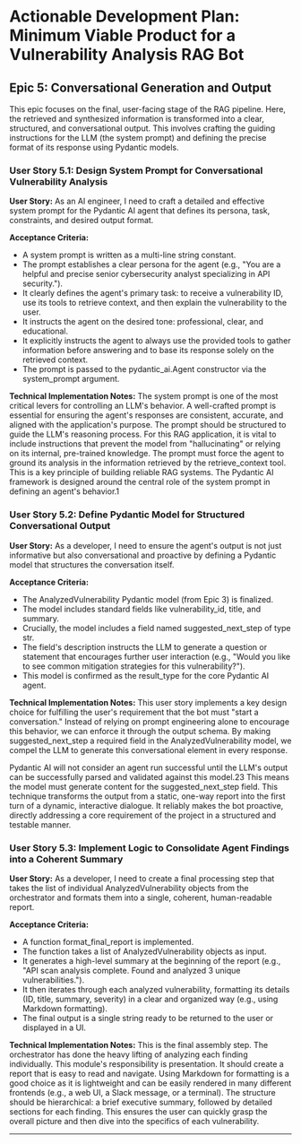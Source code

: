 # Actionable Development Plan: Minimum Viable Product for a Vulnerability Analysis RAG Bot

## Epic 5: Conversational Generation and Output

This epic focuses on the final, user-facing stage of the RAG pipeline. Here, the retrieved and synthesized information is transformed into a clear, structured, and conversational output. This involves crafting the guiding instructions for the LLM (the system prompt) and defining the precise format of its response using Pydantic models.

### User Story 5.1: Design System Prompt for Conversational Vulnerability Analysis

**User Story:**
As an AI engineer, I need to craft a detailed and effective system prompt for the Pydantic AI agent that defines its persona, task, constraints, and desired output format.

**Acceptance Criteria:**
- A system prompt is written as a multi-line string constant.
- The prompt establishes a clear persona for the agent (e.g., "You are a helpful and precise senior cybersecurity analyst specializing in API security.").
- It clearly defines the agent's primary task: to receive a vulnerability ID, use its tools to retrieve context, and then explain the vulnerability to the user.
- It instructs the agent on the desired tone: professional, clear, and educational.
- It explicitly instructs the agent to always use the provided tools to gather information before answering and to base its response solely on the retrieved context.
- The prompt is passed to the pydantic_ai.Agent constructor via the system_prompt argument.

**Technical Implementation Notes:**
The system prompt is one of the most critical levers for controlling an LLM's behavior. A well-crafted prompt is essential for ensuring the agent's responses are consistent, accurate, and aligned with the application's purpose. The prompt should be structured to guide the LLM's reasoning process. For this RAG application, it is vital to include instructions that prevent the model from "hallucinating" or relying on its internal, pre-trained knowledge. The prompt must force the agent to ground its analysis in the information retrieved by the retrieve_context tool. This is a key principle of building reliable RAG systems. The Pydantic AI framework is designed around the central role of the system prompt in defining an agent's behavior.1

### User Story 5.2: Define Pydantic Model for Structured Conversational Output

**User Story:**
As a developer, I need to ensure the agent's output is not just informative but also conversational and proactive by defining a Pydantic model that structures the conversation itself.

**Acceptance Criteria:**
- The AnalyzedVulnerability Pydantic model (from Epic 3) is finalized.
- The model includes standard fields like vulnerability_id, title, and summary.
- Crucially, the model includes a field named suggested_next_step of type str.
- The field's description instructs the LLM to generate a question or statement that encourages further user interaction (e.g., "Would you like to see common mitigation strategies for this vulnerability?").
- This model is confirmed as the result_type for the core Pydantic AI agent.

**Technical Implementation Notes:**
This user story implements a key design choice for fulfilling the user's requirement that the bot must "start a conversation." Instead of relying on prompt engineering alone to encourage this behavior, we can enforce it through the output schema. By making suggested_next_step a required field in the AnalyzedVulnerability model, we compel the LLM to generate this conversational element in every response.

Pydantic AI will not consider an agent run successful until the LLM's output can be successfully parsed and validated against this model.23 This means the model must generate content for the suggested_next_step field. This technique transforms the output from a static, one-way report into the first turn of a dynamic, interactive dialogue. It reliably makes the bot proactive, directly addressing a core requirement of the project in a structured and testable manner.

### User Story 5.3: Implement Logic to Consolidate Agent Findings into a Coherent Summary

**User Story:**
As a developer, I need to create a final processing step that takes the list of individual AnalyzedVulnerability objects from the orchestrator and formats them into a single, coherent, human-readable report.

**Acceptance Criteria:**
- A function format_final_report is implemented.
- The function takes a list of AnalyzedVulnerability objects as input.
- It generates a high-level summary at the beginning of the report (e.g., "API scan analysis complete. Found and analyzed 3 unique vulnerabilities.").
- It then iterates through each analyzed vulnerability, formatting its details (ID, title, summary, severity) in a clear and organized way (e.g., using Markdown formatting).
- The final output is a single string ready to be returned to the user or displayed in a UI.

**Technical Implementation Notes:**
This is the final assembly step. The orchestrator has done the heavy lifting of analyzing each finding individually. This module's responsibility is presentation. It should create a report that is easy to read and navigate. Using Markdown for formatting is a good choice as it is lightweight and can be easily rendered in many different frontends (e.g., a web UI, a Slack message, or a terminal). The structure should be hierarchical: a brief executive summary, followed by detailed sections for each finding. This ensures the user can quickly grasp the overall picture and then dive into the specifics of each vulnerability.

---